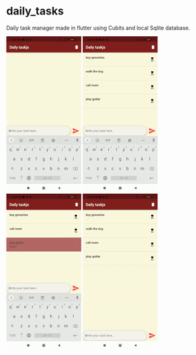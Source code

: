 # daily_tasks
 Daily task manager made in flutter using Cubits and local Sqlite database.

![](sh/addgsm.gif)
![](sh/cleargsm.gif)
![](sh/dismgsm.gif)
![](sh/compgsm.gif)

